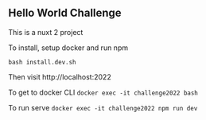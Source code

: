 ## Hello World Challenge

This is a nuxt 2 project

To install, setup docker and run npm

```bash install.dev.sh```

Then visit http://localhost:2022 

To get to docker CLI ```docker exec -it challenge2022 bash```

To run serve ```docker exec -it challenge2022 npm run dev```
